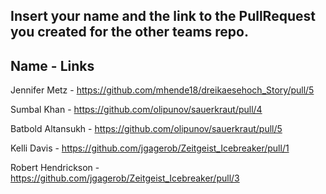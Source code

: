 ## Insert your name and the link to the PullRequest you created for the other teams repo.

## Name - Links

Jennifer Metz - https://github.com/mhende18/dreikaesehoch_Story/pull/5

Sumbal Khan - https://github.com/olipunov/sauerkraut/pull/4

Batbold Altansukh - https://github.com/olipunov/sauerkraut/pull/5

Kelli Davis  -  https://github.com/jgagerob/Zeitgeist_Icebreaker/pull/1

Robert Hendrickson - https://github.com/jgagerob/Zeitgeist_Icebreaker/pull/3
